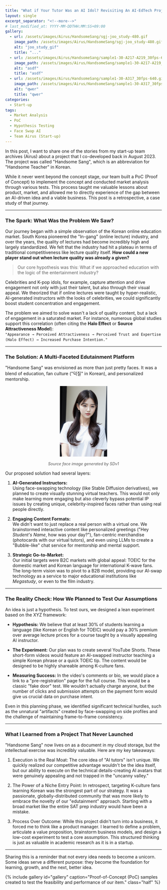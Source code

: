 ```yaml
---
title: "What if Your Tutor Was an AI Idol? Revisiting An AI-EdTech Project: \"Handsome Sang\""
layout: single
excerpt_separator: "<!--more-->"
# last_modified_at: YYYY-MM-DDTHH:MM:SS+09:00
gallery:
  - url: /assets/images/Airus/HandsomeSang/sgj-joo_study-480.gif
    image_path: /assets/images/Airus/HandsomeSang/sgj-joo_study-480.gif
    alt: "joo_study_gif"
    title: "..."
  - url: /assets/images/Airus/HandsomeSang/sample1-30-A217-A219_30fps-640.gif
    image_path: /assets/images/Airus/HandsomeSang/sample1-30-A217-A219_30fps-640.gif
    alt: "asdf"
    title: "asdf"
  - url: /assets/images/Airus/HandsomeSang/sample1-30-A317_30fps-640.gif
    image_path: /assets/images/Airus/HandsomeSang/sample1-30-A317_30fps-640.gif
    alt: "qwer"
    title: "qwer"
categories:
  - Start-up
tags:
  - Market Analysis
  - PoC
  - Hypothesis Testing
  - Face Swap AI
  - Team Airus (Start-up)
---
```


In this post, I want to share one of the stories from my start-up team archives (Airus) about a project that I co-developed back in August 2023.
The project was called "Handsome Sang", which is an abbreviation for "Handsome Teacher" in Korean.
<!--more-->
While it never went beyond the concept stage, our team built a PoC (Proof of Concept) to implement the concept and conducted market analysis through various tests.
This process taught me valuable lessons about product, market, and allowed me to directly experience of the gap between an AI-driven idea and a viable business.
This post is a retrospective, a case study of that journey.

---

### The Spark: What Was the Problem We Saw?
Our journey began with a simple observation of the Korean online education market.
South Korea pioneered the "In-gang" (online lecture) industry, and over the years, the quality of lectures had become incredibly high and largely standardized.
We felt that the industry had hit a plateau in terms of traditional competitiveness like lecture quality itself.
**How could a new player stand out when lecture quality was already a given?**

> Our core hypothesis was this: What if we approached education with the logic of the entertainment industry?

Celebrities and K-pop idols, for example, capture attention and drive engagement not only with just their talent, but also through their visual appeal.
We theorized that if online lectures were taught by hyper-realistic, AI-generated instructors with the looks of celebrities, we could significantly boost student concentration and engagement.

The problem we aimed to solve wasn't a lack of quality content, but a lack of engagement in a saturated market.
For instance, numerous global studies support this correlation (often citing the **Halo Effect** or **Source Attractiveness Model**):  
`"Appearance → Perceived Attractiveness → Perceived Trust and Expertise (Halo Effect) → Increased Purchase Intention."`

---

### The Solution: A Multi-Faceted Edutainment Platform
"Handsome Sang" was envisioned as more than just pretty faces. 
It was a blend of education, fan culture ("덕질" in Korean), and personalized mentorship.

<div style="text-align: center;">
  <img src="/assets/images/Airus/HandsomeSang/sample1.png" alt="Source face image generated by SDv1" style="max-width: 30%; height: auto;">
  <p style="font-style: italic; color: #555; font-size: 0.9em;">Source face image generated by SDv1</p>
</div>

Our proposed solution had several layers:

1. **AI-Generated Instructors:**  
Using face-swapping technology (like Stable Diffusion derivatives), we planned to create visually stunning virtual teachers. 
This would not only make learning more engaging but also cleverly bypass potential IP issues by creating unique, celebrity-inspired faces rather than using real people directly.

2. **Engaging Content Formats:**  
 We didn't want to just replace a real person with a virtual one. We brainstormed interactive content like personalized greetings ("Hey *Student's Name*, how was your day?"), fan-centric merchandise (photocards with our virtual tutors), and even using LLMs to create a "Bubble-like" chat service for mentorship and mental support.

3. **Strategic Go-to-Market:**  
Our initial targets were B2C markets with global appeal: TOEIC for the domestic market and Korean language for international K-wave fans. 
The long-term vision was to pivot to a B2B model, providing our AI-swap technology as a service to major educational institutions like *Megastudy*, or even to the film industry.

---

### The Reality Check: How We Planned to Test Our Assumptions
An idea is just a hypothesis. To test ours, we designed a lean experiment based on the XYZ framework:

- **Hypothesis:** We believe that at least 30% of students learning a language (like Korean or English for TOEIC) would pay a 30% premium over average lecture prices for a course taught by a visually appealing AI instructor.

- **The Experiment:** Our plan was to create several YouTube Shorts. These short-form videos would feature an AI-swapped instructor teaching a simple Korean phrase or a quick TOEIC tip. The content would be designed to be highly shareable among K-culture fans.

- **Measuring Success:** In the video's comments or bio, we would place a link to a "pre-registration" page for the full course. This would be a classic "fake door" test. We wouldn't actually charge anyone, but the number of clicks and submission attempts on the payment form would give us crucial data on purchase intent.

Even in this planning phase, we identified significant technical hurdles, such as the unnatural "artifacts" created by face-swapping on side profiles and the challenge of maintaining frame-to-frame consistency.

---

### What I Learned from a Project That Never Launched
"Handsome Sang" now lives on as a document in my cloud storage, but the intellectual exercise was incredibly valuable. Here are my key takeaways:

1. Execution is the Real Moat: The core idea of "AI tutors" isn't unique. We quickly realized our competitive advantage wouldn't be the idea itself, but our ability to execute on the technical details-creating AI avatars that were genuinely appealing and not trapped in the "uncanny valley."

2. The Power of a Niche Entry Point: In retrospect, targeting K-culture fans learning Korean was the strongest part of our strategy. It was a passionate, globally-distributed community that was more likely to embrace the novelty of our "edutainment" approach. Starting with a broad market like the entire SAT prep industry would have been a mistake.

3. Process Over Outcome: While this project didn't turn into a business, it forced me to think like a product manager. I learned to define a problem, articulate a value proposition, brainstorm business models, and design a low-cost experiment to test a core assumption. This structured thinking is just as valuable in academic research as it is in a startup.

---

Sharing this is a reminder that not every idea needs to become a unicorn. Some ideas serve a different purpose: they become the foundation for learning, growth, and the next, better idea.

{% include gallery id="gallery" caption="Proof-of-Concept (PoC) samples created to test the feasibility and performance of our item." class="half" %}